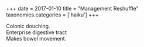 +++
date = 2017-01-10
title = "Management Reshuffle"
taxonomies.categories = ['haiku']
+++

Colonic douching.  
Enterprise digestive tract  
Makes bowel movement.
